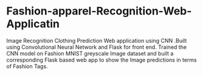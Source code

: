 # Fashion-apparel-Recognition-Web-Applicatin
Image Recognition Clothing Prediction Web application using CNN .Built using Convolutional Neural Network and Flask for front end. Trained the CNN model on Fashion MNIST greyscale Image dataset and built a corresponding Flask based web app to show the Image predictions in terms of Fashion Tags.
